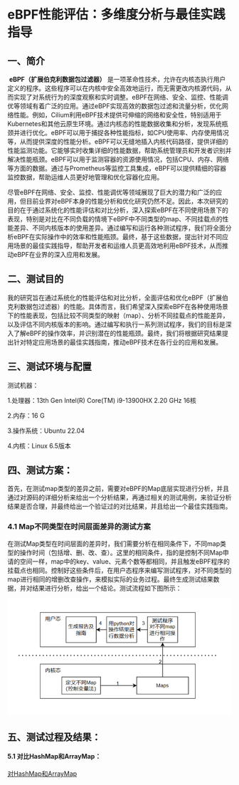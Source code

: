 # eBPF性能评估：多维度分析与最佳实践指导

## 一、简介

​	**eBPF（扩展伯克利数据包过滤器）** 是一项革命性技术，允许在内核态执行用户定义的程序。这些程序可以在内核中安全高效地运行，而无需更改内核源代码，从而实现了对系统行为的深度观察和实时调整。eBPF在网络、安全、监控、性能调优等领域有着广泛的应用。通过eBPF实现高效的数据包过滤和流量分析，优化网络性能。例如，Cilium利用eBPF技术提供可伸缩的网络和安全性，特别适用于Kubernetes和其他云原生环境。通过内核态的性能数据收集和分析，发现系统瓶颈并进行优化。eBPF可以用于捕捉各种性能指标，如CPU使用率、内存使用情况等，从而提供深度的性能分析。eBPF可以无缝地插入内核代码路径，提供详细的性能监测功能。它能够实时收集详细的性能数据，帮助系统管理员和开发者识别并解决性能瓶颈。eBPF可以用于监测容器的资源使用情况，包括CPU、内存、网络等方面的数据。通过与Prometheus等监控工具集成，eBPF可以提供精细的容器监控数据，帮助运维人员更好地管理和优化容器化应用。

​	尽管eBPF在网络、安全、监控、性能调优等领域展现了巨大的潜力和广泛的应用，但目前业界对eBPF本身的性能分析和优化研究仍然不足。因此，本次研究的目的在于通过系统化的性能评估和对比分析，深入探索eBPF在不同使用场景下的表现，特别是对比在不同负载的情境下eBPF中不同类型的map、不同挂载点的性能差异、不同内核版本的使用差异。通过编写和运行各种测试程序，我们将全面分析eBPF在实际操作中的效率和性能瓶颈。最终，基于这些数据，提出针对不同应用场景的最佳实践指导，帮助开发者和运维人员更高效地利用eBPF技术，从而推动eBPF在业界的深入应用和发展。

## 二、测试目的

​	我的研究旨在通过系统化的性能评估和对比分析，全面评估和优化eBPF（扩展伯克利数据包过滤器）的性能。具体而言，我们希望深入探索eBPF在各种使用场景下的性能表现，包括比较不同类型的映射（map）、分析不同挂载点的性能差异，以及评估不同内核版本的影响。通过编写和执行一系列测试程序，我们的目标是深入了解eBPF的操作效率，并识别潜在的性能瓶颈。最终，我们将根据研究结果提出针对特定应用场景的最佳实践指南，推动eBPF技术在各行业的应用和发展。

## 三、测试环境与配置

测试机器：

1.处理器：13th Gen Intel(R) Core(TM) i9-13900HX   2.20 GHz 16核

2.内存：16 G

3.操作系统：Ubuntu 22.04

4.内核：Linux 6.5版本

## 四、测试方案：

​	首先，在测试map类型的差异之前，需要对eBPF的Map底层实现进行分析，并且通过对源码的详细分析来给出一个分析结果，再通过相关的测试用例，来验证分析结果是否合理，并最终给出一个验证过的对比结果，并且给出一个最佳实践指南。

### 4.1 Map不同类型在时间层面差异的测试方案

​	在测试Map类型在时间层面的差异时，我们需要分析在相同条件下，不同map类型的操作时间（包括增、删、改、查）。这里的相同条件，指的是控制不同Map申请的空间一样，map中的key、value、元素个数等都相同，并且触发eBPF程序的挂载点也相同。控制好这些条件后，在用户态程序来编写测试程序，对不同类型的map进行相同的增删改查操作，来模拟实际的业务过程。最终生成测试结果数据，并对结果进行分析，给出一个结论。测试流程如下图所示：

![image-20240719143407506](./images/测试流程.png)

## 五、测试过程及结果：

#### 5.1 对比HashMap和ArrayMap：
[对HashMap和ArrayMap](./Hashmap和Arraymap对比.md)
